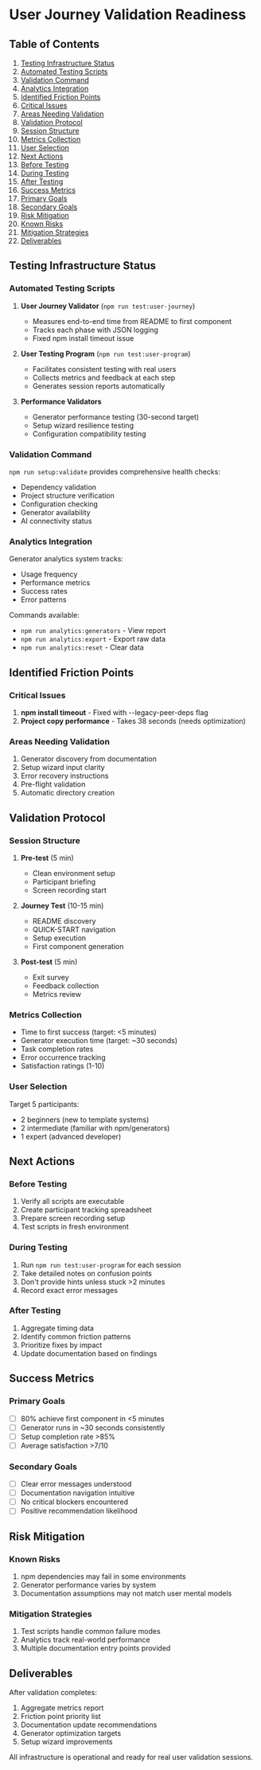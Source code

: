 # User Journey Validation Readiness

## Table of Contents

1. [Testing Infrastructure Status](#testing-infrastructure-status)
  2. [Automated Testing Scripts](#automated-testing-scripts)
  3. [Validation Command](#validation-command)
  4. [Analytics Integration](#analytics-integration)
5. [Identified Friction Points](#identified-friction-points)
  6. [Critical Issues](#critical-issues)
  7. [Areas Needing Validation](#areas-needing-validation)
8. [Validation Protocol](#validation-protocol)
  9. [Session Structure](#session-structure)
  10. [Metrics Collection](#metrics-collection)
  11. [User Selection](#user-selection)
12. [Next Actions](#next-actions)
  13. [Before Testing](#before-testing)
  14. [During Testing](#during-testing)
  15. [After Testing](#after-testing)
16. [Success Metrics](#success-metrics)
  17. [Primary Goals](#primary-goals)
  18. [Secondary Goals](#secondary-goals)
19. [Risk Mitigation](#risk-mitigation)
  20. [Known Risks](#known-risks)
  21. [Mitigation Strategies](#mitigation-strategies)
22. [Deliverables](#deliverables)

## Testing Infrastructure Status

### Automated Testing Scripts
1. **User Journey Validator** (`npm run test:user-journey`)
   - Measures end-to-end time from README to first component
   - Tracks each phase with JSON logging
   - Fixed npm install timeout issue

2. **User Testing Program** (`npm run test:user-program`)
   - Facilitates consistent testing with real users
   - Collects metrics and feedback at each step
   - Generates session reports automatically

3. **Performance Validators**
   - Generator performance testing (30-second target)
   - Setup wizard resilience testing
   - Configuration compatibility testing

### Validation Command
`npm run setup:validate` provides comprehensive health checks:
- Dependency validation
- Project structure verification
- Configuration checking
- Generator availability
- AI connectivity status

### Analytics Integration
Generator analytics system tracks:
- Usage frequency
- Performance metrics
- Success rates
- Error patterns

Commands available:
- `npm run analytics:generators` - View report
- `npm run analytics:export` - Export raw data
- `npm run analytics:reset` - Clear data

## Identified Friction Points

### Critical Issues
1. **npm install timeout** - Fixed with --legacy-peer-deps flag
2. **Project copy performance** - Takes 38 seconds (needs optimization)

### Areas Needing Validation
1. Generator discovery from documentation
2. Setup wizard input clarity
3. Error recovery instructions
4. Pre-flight validation
5. Automatic directory creation

## Validation Protocol

### Session Structure
1. **Pre-test** (5 min)
   - Clean environment setup
   - Participant briefing
   - Screen recording start

2. **Journey Test** (10-15 min)
   - README discovery
   - QUICK-START navigation
   - Setup execution
   - First component generation

3. **Post-test** (5 min)
   - Exit survey
   - Feedback collection
   - Metrics review

### Metrics Collection
- Time to first success (target: <5 minutes)
- Generator execution time (target: ~30 seconds)
- Task completion rates
- Error occurrence tracking
- Satisfaction ratings (1-10)

### User Selection
Target 5 participants:
- 2 beginners (new to template systems)
- 2 intermediate (familiar with npm/generators)
- 1 expert (advanced developer)

## Next Actions

### Before Testing
1. Verify all scripts are executable
2. Create participant tracking spreadsheet
3. Prepare screen recording setup
4. Test scripts in fresh environment

### During Testing
1. Run `npm run test:user-program` for each session
2. Take detailed notes on confusion points
3. Don't provide hints unless stuck >2 minutes
4. Record exact error messages

### After Testing
1. Aggregate timing data
2. Identify common friction patterns
3. Prioritize fixes by impact
4. Update documentation based on findings

## Success Metrics

### Primary Goals
- [ ] 80% achieve first component in <5 minutes
- [ ] Generator runs in ~30 seconds consistently
- [ ] Setup completion rate >85%
- [ ] Average satisfaction >7/10

### Secondary Goals
- [ ] Clear error messages understood
- [ ] Documentation navigation intuitive
- [ ] No critical blockers encountered
- [ ] Positive recommendation likelihood

## Risk Mitigation

### Known Risks
1. npm dependencies may fail in some environments
2. Generator performance varies by system
3. Documentation assumptions may not match user mental models

### Mitigation Strategies
1. Test scripts handle common failure modes
2. Analytics track real-world performance
3. Multiple documentation entry points provided

## Deliverables

After validation completes:
1. Aggregate metrics report
2. Friction point priority list
3. Documentation update recommendations
4. Generator optimization targets
5. Setup wizard improvements

All infrastructure is operational and ready for real user validation sessions.